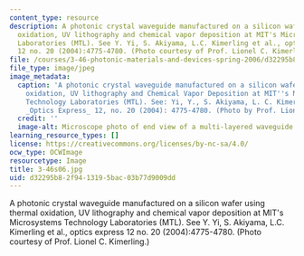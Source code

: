 ```yaml
---
content_type: resource
description: A photonic crystal waveguide manufactured on a silicon wafer using thermal
  oxidation, UV lithography and chemical vapor deposition at MIT's Microsystems Technology
  Laboratories (MTL). See Y. Yi, S. Akiyama, L.C. Kimerling et al., optics express
  12 no. 20 (2004):4775-4780. (Photo courtesy of Prof. Lionel C. Kimerling.)
file: /courses/3-46-photonic-materials-and-devices-spring-2006/d32295b82f9413195bac03b77d9009dd_3-46s06.jpg
file_type: image/jpeg
image_metadata:
  caption: 'A photonic crystal waveguide manufactured on a silicon wafer using thermal
    oxidation, UV lithography and Chemical Vapor Deposition at MIT''s Microsystems
    Technology Laboratories (MTL). See: Yi, Y., S. Akiyama, L. C. Kimerling, et al.
    _Optics Express_ 12, no. 20 (2004): 4775-4780. (Photo by Prof. Lionel C. Kimerling.)'
  credit: ''
  image-alt: Microscope photo of end view of a multi-layered waveguide.
learning_resource_types: []
license: https://creativecommons.org/licenses/by-nc-sa/4.0/
ocw_type: OCWImage
resourcetype: Image
title: 3-46s06.jpg
uid: d32295b8-2f94-1319-5bac-03b77d9009dd
---
```

A photonic crystal waveguide manufactured on a silicon wafer using thermal oxidation, UV lithography and chemical vapor deposition at MIT's Microsystems Technology Laboratories (MTL). See Y. Yi, S. Akiyama, L.C. Kimerling et al., optics express 12 no. 20 (2004):4775-4780. (Photo courtesy of Prof. Lionel C. Kimerling.)